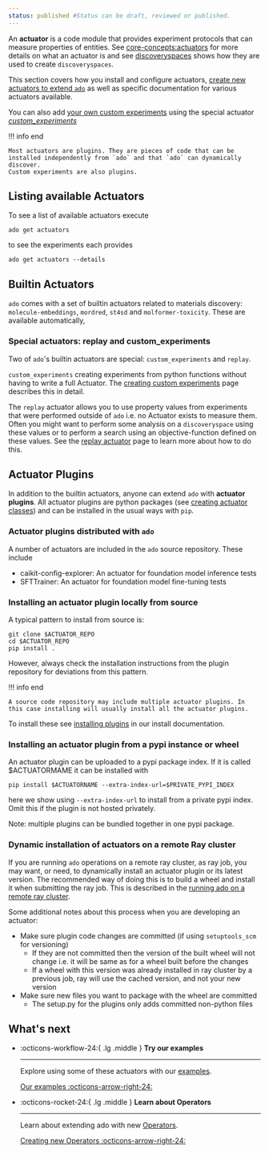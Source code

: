 ```yaml
---
status: published #Status can be draft, reviewed or published. 
---
```


An **actuator** is a code module that provides experiment protocols that can measure properties of entities. 
See [core-concepts:actuators](../core-concepts/actuators.md) for more details on what an actuator is and see [discoveryspaces](../resources/discovery-spaces.md)
shows how they are used to create `discoveryspaces`.

This section covers how you install and configure actuators, [create new actuators to extend `ado`](creating-actuator-classes.md) as well as specific documentation
for various actuators available.

You can also add [your own custom experiments](creating-custom-experiments.md) using the special actuator [*custom_experiments*](creating-custom-experiments.md#using-your-custom-experiments-the-custom_experiments-actuator)

!!! info end

    Most actuators are plugins. They are pieces of code that can be installed independently from `ado` and that `ado` can dynamically discover.
    Custom experiments are also plugins. 

## Listing available Actuators

To see a list of available actuators execute

```commandline
ado get actuators
```

to see the experiments each provides 

```commandline
ado get actuators --details
```

## Builtin Actuators

`ado` comes with a set of builtin actuators related to materials discovery: `molecule-embeddings`, `mordred`, `st4sd` and `molformer-toxicity`. 
These are available automatically,

### Special actuators: replay and custom_experiments

Two of `ado`'s builtin actuators are special: `custom_experiments` and `replay`. 

`custom_experiments` creating experiments from python functions without having to write a full Actuator. 
The [creating custom experiments](creating-custom-experiments.md) page describes this in detail.

The `replay` actuator allows you to use property values from experiments that were performed outside of `ado` i.e. no Actuator exists to measure them. 
Often you might want to perform some analysis on a `discoveryspace` using these values or to perform a search using an objective-function defined on these values.
See the [replay actuator](replay.md) page to learn more about how to do this.

## Actuator Plugins

In addition to the builtin actuators, anyone can extend `ado` with **actuator plugins**.
All actuator plugins are python packages (see [creating actuator classes](creating-actuator-classes.md)) and can be
installed in the usual ways with `pip`.

### Actuator plugins distributed with `ado` 

A number of actuators are included in the `ado` source repository. These include

- caikit-config-explorer: An actuator for foundation model inference tests
- SFTTrainer: An actuator for foundation model fine-tuning tests

### Installing an actuator plugin locally from source

A typical pattern to install from source is:
```commandline
git clone $ACTUATOR_REPO
cd $ACTUATOR_REPO
pip install .
```

However, always check the installation instructions from the plugin repository for deviations from this pattern. 

!!! info end

    A source code repository may include multiple actuator plugins. In this case installing will usually install all the actuator plugins.

To install these see [installing plugins](../getting-started/install.md#installing-plugins) in our install documentation.

### Installing an actuator plugin from a pypi instance or wheel

An actuator plugin can be uploaded to a pypi package index. If it is called $ACTUATORMAME it can be installed with

```commandline
pip install $ACTUATORNAME --extra-index-url=$PRIVATE_PYPI_INDEX
```
here we show using `--extra-index-url` to install from a private pypi index. Omit this if the plugin is not hosted privately. 

Note: multiple plugins can be bundled together in one pypi package.

### Dynamic installation of actuators on a remote Ray cluster

If you are running `ado` operations on a remote ray cluster, as ray job, you may want, or need, to dynamically install an actuator plugin or its latest version.
The recommended way of doing this is to build a wheel and install it when submitting the ray job. 
This is described in the [running ado on a remote ray cluster](../getting-started/remote_run.md#installing-ado-and-required-plugins-on-a-remote-ray-cluster-from-source).

Some additional notes about this process when you are developing an actuator:

- Make sure plugin code changes are committed (if using `setuptools_scm` for versioning)
     - If they are not committed then the version of the built wheel will not change i.e. it will be same as for a wheel built before the changes
     - If a wheel with this version was already installed in ray cluster by a previous job, ray will use the cached version, and not your new version
- Make sure new files you want to package with the wheel are committed
     - The setup.py for the plugins only adds committed non-python files
 

## What's next

<div class="grid cards" markdown>

  -   :octicons-workflow-24:{ .lg .middle } __Try our examples__

      ---

      Explore using some of these actuators with our [examples](../examples/examples.md).

      [Our examples :octicons-arrow-right-24:](../examples/examples.md)

-   :octicons-rocket-24:{ .lg .middle } __Learn about Operators__

    ---

    Learn about extending ado with new [Operators](../operators/working-with-operators.md).

    [Creating new Operators :octicons-arrow-right-24:](../operators/working-with-operators.md)


</div>


